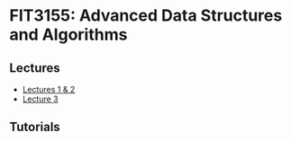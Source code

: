 # FIT3155: Advanced Data Structures and Algorithms

## Lectures

- [Lectures 1 & 2](/lectures/lecture-01-02.md)
- [Lecture 3](/lectures/lecture-03.md)

## Tutorials
